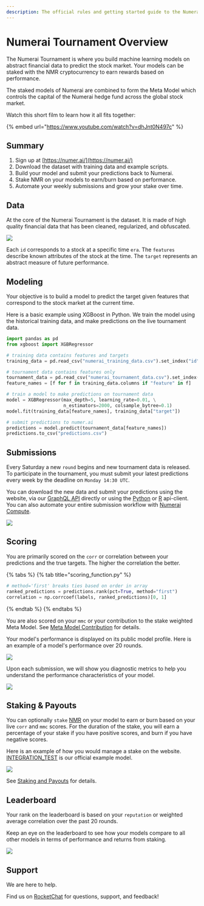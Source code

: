 ```yaml
---
description: The official rules and getting started guide to the Numerai Tournament
---
```


# Numerai Tournament Overview

The Numerai Tournament is where you build machine learning models on abstract financial data to predict the stock market. Your models can be staked with the NMR cryptocurrency to earn rewards based on performance. 

The staked models of Numerai are combined to form the Meta Model which controls the capital of the Numerai hedge fund across the global stock market. 

Watch this short film to learn how it all fits together:

{% embed url="https://www.youtube.com/watch?v=dhJnt0N497c" %}

## Summary 

1. Sign up at [https://numer.ai/](https://numer.ai/)
2. Download the dataset with training data and example scripts.
3. Build your model and submit your predictions back to Numerai.
4. Stake NMR on your models to earn/burn based on performance.
5. Automate your weekly submissions and grow your stake over time.

## Data

At the core of the Numerai Tournament is the dataset. It is made of high quality financial data that has been cleaned, regularized, and obfuscated.  

![](../.gitbook/assets/ex_data.png)

Each `id` corresponds to a stock at a specific time `era`. The `features` describe known attributes of the stock at the time. The `target` represents an abstract measure of future performance. 

## Modeling

Your objective is to build a model to predict the target given features that correspond to the stock market at the current time. 

Here is a basic example using XGBoost in Python. We train the model using the historical training data, and make predictions on the live tournament data. 

```python
import pandas as pd
from xgboost import XGBRegressor

# training data contains features and targets
training_data = pd.read_csv("numerai_training_data.csv").set_index("id")

# tournament data contains features only
tournament_data = pd.read_csv("numerai_tournament_data.csv").set_index("id")
feature_names = [f for f in training_data.columns if "feature" in f]

# train a model to make predictions on tournament data
model = XGBRegressor(max_depth=5, learning_rate=0.01, \
                     n_estimators=2000, colsample_bytree=0.1)
model.fit(training_data[feature_names], training_data["target"])

# submit predictions to numer.ai
predictions = model.predict(tournament_data[feature_names])
predictions.to_csv("predictions.csv")
```

## Submissions

Every Saturday a new `round` begins and new tournament data is released. To participate in the tournament, you must submit your latest predictions every week by the deadline on `Monday 14:30 UTC`.

You can download the new data and submit your predictions using the website, via our [GraphQL API](https://api-tournament.numer.ai/) directly or using the [Python](https://github.com/uuazed/numerapi) or [R](https://github.com/Omni-Analytics-Group/Rnumerai) api-client. You can also automate your entire submission workflow with [Numerai Compute](https://github.com/numerai/numerai-cli).  

![](../.gitbook/assets/image%20%2868%29.png)

## Scoring

You are primarily scored on the `corr` or correlation between your predictions and the true targets. The higher the correlation the better.

{% tabs %}
{% tab title="scoring\_function.py" %}
```python
# method='first' breaks ties based on order in array
ranked_predictions = predictions.rank(pct=True, method="first")
correlation = np.corrcoef(labels, ranked_predictions)[0, 1]
```
{% endtab %}
{% endtabs %}

You are also scored on your `mmc` or your contribution to the stake weighted Meta Model. See [Meta Model Contribution](https://docs.numer.ai/tournament/metamodel-contribution) for details. 

Your model's performance is displayed on its public model profile. Here is an example of a model's performance over 20 rounds.

![](../.gitbook/assets/image%20%2866%29.png)

Upon each submission, we will show you diagnostic metrics to help you understand the performance characteristics of your model.

![](../.gitbook/assets/image%20%2863%29.png)

## Staking & Payouts

You can optionally `stake` [NMR](https://www.coinbase.com/price/numeraire) on your model to earn or burn based on your live `corr` and `mmc` scores. For the duration of the stake, you will earn a percentage of your stake if you have positive scores, and burn if you have negative scores.

Here is an example of how you would manage a stake on the website. [INTEGRATION\_TEST](https://numer.ai/integration_test) is our official example model. 

![](../.gitbook/assets/image%20%2861%29.png)

See [Staking and Payouts](https://docs.numer.ai/tournament/staking-and-payouts) for details.

## Leaderboard

Your rank on the leaderboard is based on your `reputation` or weighted average correlation over the past 20 rounds.

Keep an eye on the leaderboard to see how your models compare to all other models in terms of performance and returns from staking.

![](../.gitbook/assets/image%20%2865%29.png)

## Support

We are here to help.

Find us on [RocketChat](https://community.numer.ai) for questions, support, and feedback!

